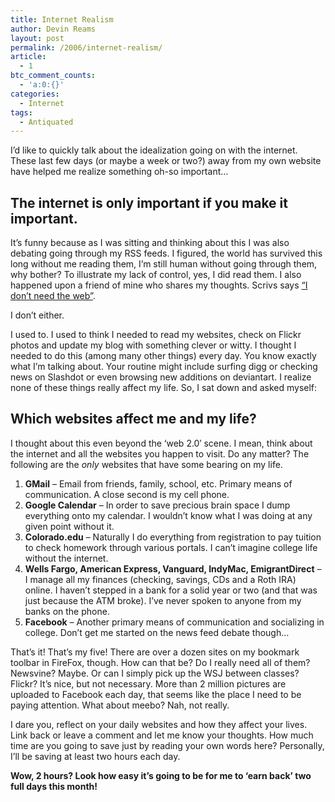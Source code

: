 ```yaml
---
title: Internet Realism
author: Devin Reams
layout: post
permalink: /2006/internet-realism/
article:
  - 1
btc_comment_counts:
  - 'a:0:{}'
categories:
  - Internet
tags:
  - Antiquated
---
```

I&#8217;d like to quickly talk about the idealization going on with the internet. These last few days (or maybe a week or two?) away from my own website have helped me realize something oh-so important&#8230;

## The internet is only important if you make it important.

<!--more-->

It&#8217;s funny because as I was sitting and thinking about this I was also debating going through my RSS feeds. I figured, the world has survived this long without me reading them, I&#8217;m still human without going through them, why bother? To illustrate my lack of control, yes, I did read them. I also happened upon a friend of mine who shares my thoughts. Scrivs says [&#8220;I don&#8217;t need the web&#8221;][1].

I don&#8217;t either.

I used to. I used to think I needed to read my websites, check on Flickr photos and update my blog with something clever or witty. I thought I needed to do this (among many other things) every day. You know exactly what I&#8217;m talking about. Your routine might include surfing digg or checking news on Slashdot or even browsing new additions on deviantart. I realize none of these things really affect my life. So, I sat down and asked myself:

## Which websites affect me and my life?

I thought about this even beyond the &#8216;web 2.0&#8242; scene. I mean, think about the internet and all the websites you happen to visit. Do any matter? The following are the *only* websites that have some bearing on my life.

1.  **GMail** &#8211; Email from friends, family, school, etc. Primary means of communication. A close second is my cell phone.
2.  **Google Calendar** &#8211; In order to save precious brain space I dump everything onto my calendar. I wouldn&#8217;t know what I was doing at any given point without it.
3.  **Colorado.edu** &#8211; Naturally I do everything from registration to pay tuition to check homework through various portals. I can&#8217;t imagine college life without the internet.
4.  **Wells Fargo, American Express, Vanguard, IndyMac, EmigrantDirect** &#8211; I manage all my finances (checking, savings, CDs and a Roth IRA) online. I haven&#8217;t stepped in a bank for a solid year or two (and that was just because the ATM broke). I&#8217;ve never spoken to anyone from my banks on the phone.
5.  **Facebook** &#8211; Another primary means of communication and socializing in college. Don&#8217;t get me started on the news feed debate though&#8230;

That&#8217;s it! That&#8217;s my five! There are over a dozen sites on my bookmark toolbar in FireFox, though. How can that be? Do I really need all of them? Newsvine? Maybe. Or can I simply pick up the WSJ between classes? Flickr? It&#8217;s nice, but not necessary. More than 2 million pictures are uploaded to Facebook each day, that seems like the place I need to be paying attention. What about meebo? Nah, not really.

I dare you, reflect on your daily websites and how they affect your lives. Link back or leave a comment and let me know your thoughts. How much time are you going to save just by reading your own words here? Personally, I&#8217;ll be saving at least two hours each day.

**Wow, 2 hours? Look how easy it&#8217;s going to be for me to &#8216;earn back&#8217; two full days this month!**

 [1]: http://wisdump.com/web/i-dont-need-the-web/